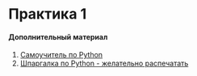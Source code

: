 # Практика 1



#### Дополнительный материал
1. [Самоучитель по Python](https://pythonworld.ru/uploads/pythonworldru.pdf)
2. [Шпаргалка по Python - желательно распечатать](./1_practice/mementopython3-russian.pdf)